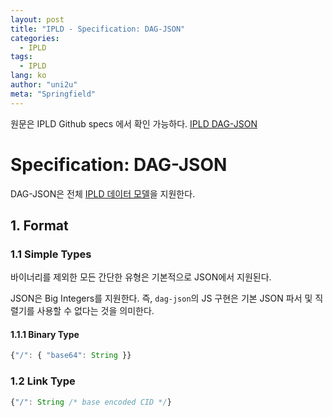 ```yaml
---
layout: post
title: "IPLD - Specification: DAG-JSON"
categories:
  - IPLD
tags:
  - IPLD
lang: ko
author: "uni2u"
meta: "Springfield"
---
```


원문은 IPLD Github specs 에서 확인 가능하다. [IPLD DAG-JSON](https://github.com/ipld/specs/blob/master/block-layer/codecs/DAG-JSON.md)

# Specification: DAG-JSON

DAG-JSON은 전체 [IPLD 데이터 모델]()을 지원한다.

## 1. Format

### 1.1 Simple Types

바이너리를 제외한 모든 간단한 유형은 기본적으로 JSON에서 지원된다.

JSON은 Big Integers를 지원한다. 즉, `dag-json`의 JS 구현은 기본 JSON 파서 및 직렬기를 사용할 수 없다는 것을 의미한다.

#### 1.1.1 Binary Type

```javascript
{"/": { "base64": String }}
```

### 1.2 Link Type

```javascript
{"/": String /* base encoded CID */}
```
